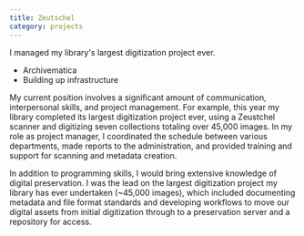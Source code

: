 ```yaml
---
title: Zeutschel
category: projects
---
```


I managed my library's largest digitization project ever.

- Archivematica
- Building up infrastructure

My current position involves a significant amount of communication, interpersonal skills, and project management. For example, this year my library completed its largest digitization project ever, using a Zeustchel scanner and digitizing seven collections totaling over 45,000 images. In my role as project manager, I coordinated the schedule between various departments, made reports to the administration, and provided training and support for scanning and metadata creation.

In addition to programming skills, I would bring extensive knowledge of digital preservation. I was the lead on the largest digitization project my library has ever undertaken (~45,000 images), which included documenting metadata and file format standards and developing workflows to move our digital assets from initial digitization through to a preservation server and a repository for access.
